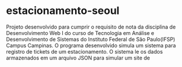 # estacionamento-seoul
Projeto desenvolvido para cumprir o requisito de nota da disciplina de Desenvolvimento Web I do curso de Tecnologia em Análise e Desenvolvimento de Sistemas do Instituto Federal de São Paulo(IFSP) Campus Campinas.
O programa desenvolvido simula um sistema para registro de tickets de um estacionamento. O sistema le os dados armazenados em um arquivo JSON para simular um site de 
